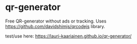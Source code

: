 # qr-generator
Free QR-generator without ads or tracking.
Uses https://github.com/davidshimjs/qrcodejs library.



test/use here:
https://lauri-kaariainen.github.io/qr-generator/

